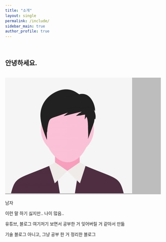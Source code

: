 ```yaml
---
title: "소개"
layout: single
permalink: /include/
sidebar_main: true
author_profile: true
---
```


<br>

## 안녕하세요.

<br>
   <div class="circle_1" style="background: #BDBDBD;">
    <img class="circle_2" src="/imgs/man_comic.png">
   </div>
 <br>
   남자   

   이런 말 하기 싫지만.. 나이 많음..   

   유튜브, 블로그 여기저기 보면서 공부한 거 잊어버릴 거 같아서 만듦   

   기술 블로그 아니고, 그냥 공부 한 거 정리한 블로그   

